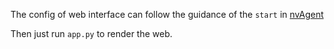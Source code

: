 The config of web interface can follow the guidance of the `start` in [nvAgent](https://github.com/Ouyangliangge/nvAgent/new/main/README.md)

Then just run `app.py` to render the web.
